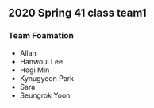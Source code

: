 ## 2020 Spring 41 class team1

### Team Foamation
* Allan
* Hanwoul Lee
* Hogi Min
* Kynugyeon Park
* Sara
* Seungrok Yoon
